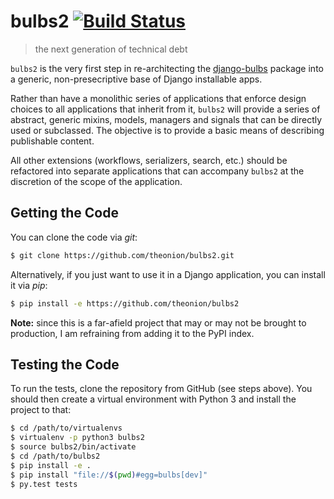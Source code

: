 # bulbs2 [![Build Status](https://travis-ci.org/theonion/bulbs2.svg?branch=master)](https://travis-ci.org/theonion/bulbs2)

> the next generation of technical debt

`bulbs2` is the very first step in re-architecting the [django-bulbs](https://github.com/theonion/django-bulbs) 
package into a generic, non-presecriptive base of Django installable apps.
 
Rather than have a monolithic series of applications that enforce design choices to all applications that inherit from 
it, `bulbs2` will provide a series of abstract, generic mixins, models, managers and signals that can be directly 
used or subclassed. The objective is to provide a basic means of describing publishable content.

All other extensions (workflows, serializers, search, etc.) should be refactored into separate applications that can 
accompany `bulbs2` at the discretion of the scope of the application.


## Getting the Code

You can clone the code via _git_:

```bash
$ git clone https://github.com/theonion/bulbs2.git
```

Alternatively, if you just want to use it in a Django application, you can install it via _pip_:

```bash
$ pip install -e https://github.com/theonion/bulbs2
```

__Note:__ since this is a far-afield project that may or may not be brought to production, I am refraining from adding 
it to the PyPI index.


## Testing the Code

To run the tests, clone the repository from GitHub (see steps above). You should then create a virtual environment with 
Python 3 and install the project to that:

```bash
$ cd /path/to/virtualenvs
$ virtualenv -p python3 bulbs2
$ source bulbs2/bin/activate
$ cd /path/to/bulbs2
$ pip install -e .
$ pip install "file://$(pwd)#egg=bulbs[dev]"
$ py.test tests
```
